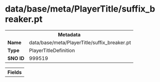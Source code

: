 <h1>data/base/meta/PlayerTitle/suffix_breaker.pt</h1><table><tr><th colspan="100%">Metadata</th></tr><tr><td><b>Name</b></td><td>data/base/meta/PlayerTitle/suffix_breaker.pt</td></tr><tr><td><b>Type</b></td><td>PlayerTitleDefinition</td></tr><tr><td><b>SNO ID</b></td><td>999519</td></tr></table>

<table><tr><th colspan="100%">Fields</th></tr></table>


